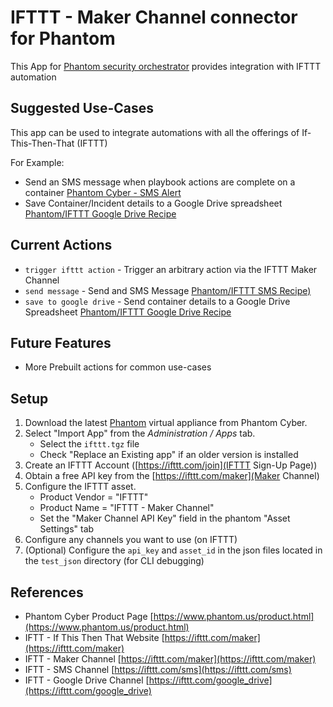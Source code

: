 # IFTTT - Maker Channel connector for Phantom

This App for [Phantom security orchestrator](https://www.phantom.us/product.html) provides integration with IFTTT automation


## Suggested Use-Cases

This app can be used to integrate automations with all the offerings of If-This-Then-That (IFTTT)

For Example:

*   Send an SMS message when playbook actions are complete on a container [Phantom Cyber - SMS Alert](https://ifttt.com/recipes/428641-phantom-cyber-sms-alert)
*   Save Container/Incident details to a Google Drive spreadsheet [Phantom/IFTTT Google Drive Recipe](https://ifttt.com/recipes/428980-save-phantom-incident-details-to-google-drive-spreadsheet)

## Current Actions

* `trigger ifttt action` - Trigger an arbitrary action via the IFTTT Maker Channel
* `send message` - Send and SMS Message [Phantom/IFTTT SMS Recipe)](https://ifttt.com/recipes/428641-phantom-cyber-sms-alert)
* `save to google drive` - Send container details to a Google Drive Spreadsheet [Phantom/IFTTT Google Drive Recipe](https://ifttt.com/recipes/428980-save-phantom-incident-details-to-google-drive-spreadsheet)

## Future Features

* More Prebuilt actions for common use-cases

## Setup

1. Download the latest [Phantom](https://www.phantom.us/product.html) virtual appliance from Phantom Cyber.
2. Select "Import App" from the *Administration / Apps* tab.
   * Select the `ifttt.tgz` file
   * Check "Replace an Existing app" if an older version is installed
3. Create an IFTTT Account ([https://ifttt.com/join](IFTTT Sign-Up Page))
4. Obtain a free API key from the [https://ifttt.com/maker](Maker Channel)
5. Configure the IFTTT asset.  
   * Product Vendor = "IFTTT"
   * Product Name  = "IFTTT - Maker Channel"
   * Set the "Maker Channel API Key" field in the phantom "Asset Settings" tab
6. Configure any channels you want to use (on IFTTT)
7. (Optional) Configure the `api_key` and `asset_id` in the json files located in the `test_json` directory (for CLI debugging)

## References

*   Phantom Cyber Product Page [https://www.phantom.us/product.html](https://www.phantom.us/product.html)
*   IFTT - If This Then That Website [https://ifttt.com/maker](https://ifttt.com/maker)
*   IFTT - Maker Channel [https://ifttt.com/maker](https://ifttt.com/maker)
*   IFTT - SMS Channel [https://ifttt.com/sms](https://ifttt.com/sms)
*   IFTT - Google Drive Channel [https://ifttt.com/google_drive](https://ifttt.com/google_drive)
